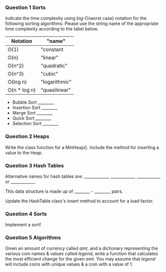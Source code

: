 ### Question 1 Sorts

Indicate the time complexity using big-O(worst case) notation for the following sorting algorithms:
Please use the string name of the appropriate time complexity according to the tabel below.

| Notation  | "name"    |
|-----------|-----------|
| O(1)      | "constant |
| O(n)      | "linear"  |
| O(n^2)    |"quadratic"|
| O(n^3)    |  "cubic"  |
| O(log n)  |"logarithmic"|
|O(n * log n)|"quasilinear"|

- Bubble Sort       ________
- Insertion Sort    ________
- Merge Sort        ________
- Quick Sort        ________
- Selection Sort    ________

### Question 2 Heaps

Write the class function for a MinHeap(). Include the method for inserting a value to the Heap.

### Question 3 Hash Tables

Alternative names for hash tables are: ____________, ____________, ____________ or ____________.

This data structure is made up of ________ - ________ pairs.

Update the HashTable class's insert method to account for a load factor.

### Question 4 Sorts

Implement a sort!

### Question 5 Algorithms

Given an amount of currency called _amt_, and a dictionary representing the various coin names & values called _legend_, write a function that calculates the most efficient change for the given _amt_. You may assume that _legend_ will include coins with unique values & a coin with a value of 1.

